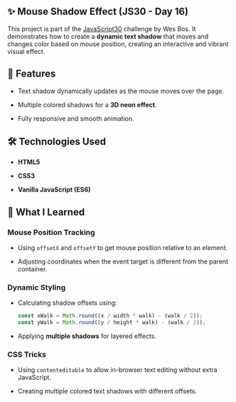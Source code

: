 ## ✨ Mouse Shadow Effect (JS30 - Day 16)

This project is part of the [JavaScript30](https://javascript30.com/) challenge by Wes Bos.
It demonstrates how to create a **dynamic text shadow** that moves and changes color based on mouse position, creating an interactive and vibrant visual effect.



## 🚀 Features

* Text shadow dynamically updates as the mouse moves over the page.

* Multiple colored shadows for a **3D neon effect**.

* Fully responsive and smooth animation.



## 🛠 Technologies Used

* **HTML5**

* **CSS3**

* **Vanilla JavaScript (ES6)**



## 🧠 What I Learned

### Mouse Position Tracking

* Using `offsetX` and `offsetY` to get mouse position relative to an element.

* Adjusting coordinates when the event target is different from the parent container.

### Dynamic Styling

* Calculating shadow offsets using:

  ```js
  const xWalk = Math.round((x / width * walk) - (walk / 2));
  const yWalk = Math.round((y / height * walk) - (walk / 2));
  ```

* Applying **multiple shadows** for layered effects.

### CSS Tricks

* Using `contenteditable` to allow in-browser text editing without extra JavaScript.

* Creating multiple colored text shadows with different offsets.
